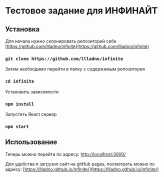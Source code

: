 # Тестовое задание для ИНФИНАЙТ

## Установка

Для начала нужно склонировать репозиторий себе [https://github.com/llladno/infinite](https://github.com/llladno/infinite)

### `git clone https://github.com/llladno/infinite`

Затем необходимо перейти в папку с содержимым репозитория

### `cd infinite`

Установить зависимости

### `npm install`

Запустить React сервер 

### `npm start`

## Использование

Теперь можно перейти по адресу: [http://localhost:3000/](http://localhost:3000/)

Для удобства я загрузил сайт на gitHub pages, посмотреть можно по адресу: [https://llladno.github.io/infinite/](https://llladno.github.io/infinite/)
